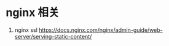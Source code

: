 # nginx 相关
1. nginx ssl https://docs.nginx.com/nginx/admin-guide/web-server/serving-static-content/
